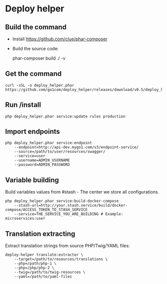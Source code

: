 # Deploy helper


## Build the command

* Install https://github.com/clue/phar-composer
* Build the source code:

    phar-composer build ./ -v


## Get the command

    curl -sSL -o deploy_helper.phar https://github.com/go1com/deploy_helper/releases/download/v0.5/deploy_helper.phar

## Run /install

    php deploy_helper.phar service:update rules production

## Import endpoints

    php deploy_helper.phar service:endpoint
        --endpoint=http://api-dev.mygo1.com/v3/endpoint-service/
        --source=/path/to/user/resources/swagger/
        --service=user
        --username=ADMIN_USERNAME
        --password=ADMIN_PASSWORD

## Variable building

Build variables values from #stash - The center we store all configurations.

    php deploy_helper.phar service:build-docker-compose
        --stash-url=http://your.stash.service/build/docker-compose/ACCESS_TOKEN_TO_STASH_SERVICE
        --service=THE_SERVICE_YOU_ARE_BUILDING # Example: microservices:user

## Translation extracting

Extract translation strings from source PHP/Twig/YAML files:

    deploy-helper translate:extractor \
        --target=/path/to/resources/translations \
        --php=/path/php-1 \
        --php=/php/php-2 \
        --twig=/path/to/twig-resources \
        --yaml=/path/to/yaml-files
